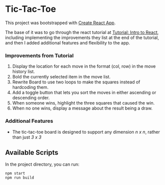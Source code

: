 # Tic-Tac-Toe

This project was bootstrapped with [Create React App](https://github.com/facebook/create-react-app).

The base of it was to go through the react tutorial at [Tutorial: Intro to React](https://reactjs.org/tutorial/tutorial.html), including implementing the improvements they list at the end of the tutorial, and then I added additional features and flexibility to the app.

### Improvements from Tutorial
1. Display the location for each move in the format (col, row) in the move history list.
2. Bold the currently selected item in the move list.
3. Rewrite Board to use two loops to make the squares instead of hardcoding them.
4. Add a toggle button that lets you sort the moves in either ascending or descending order.
5. When someone wins, highlight the three squares that caused the win.
6. When no one wins, display a message about the result being a draw.

### Additional Features
- The tic-tac-toe board is designed to support any dimension _n x n_, rather than just _3 x 3_

## Available Scripts

In the project directory, you can run:

```
npm start
npm run build
```
